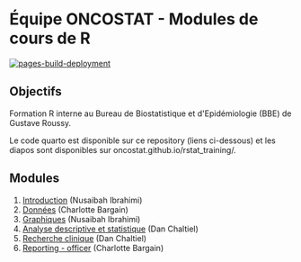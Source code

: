 # Équipe ONCOSTAT - Modules de cours de R

[![pages-build-deployment](https://github.com/Oncostat/rstat_training/actions/workflows/pages/pages-build-deployment/badge.svg)](https://github.com/Oncostat/rstat_training/actions/workflows/pages/pages-build-deployment)

## Objectifs

Formation R interne au Bureau de Biostatistique et d'Epidémiologie (BBE) de Gustave Roussy.

Le code quarto est disponible sur ce repository (liens ci-dessous) et les diapos sont disponibles sur oncostat.github.io/rstat_training/.

## Modules

1)  [Introduction](modules/1_intro/) (Nusaibah Ibrahimi)
2)  [Données](modules/2_donnees/) (Charlotte Bargain)
3)  [Graphiques](modules/3_graphiques/) (Nusaibah Ibrahimi)
4)  [Analyse descriptive et statistique](modules/4_analyse/) (Dan Chaltiel)
5)  [Recherche clinique](modules/5_rech_clin/) (Dan Chaltiel)
6)  [Reporting - officer](modules/6_officer/) (Charlotte Bargain)
